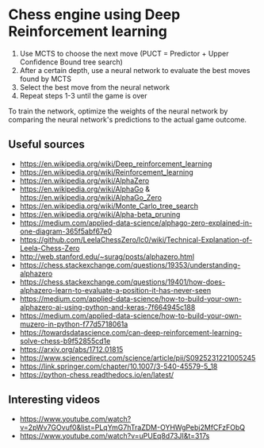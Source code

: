 # Chess engine using Deep Reinforcement learning

1. Use MCTS to choose the next move (PUCT = Predictor + Upper Confidence Bound tree search)
2. After a certain depth, use a neural network to evaluate the best moves found by MCTS
3. Select the best move from the neural network
4. Repeat steps 1-3 until the game is over

To train the network, optimize the weights of the neural network by comparing the neural network's predictions to the actual game outcome.

## Useful sources

* https://en.wikipedia.org/wiki/Deep_reinforcement_learning
* https://en.wikipedia.org/wiki/Reinforcement_learning
* https://en.wikipedia.org/wiki/AlphaZero
* https://en.wikipedia.org/wiki/AlphaGo & https://en.wikipedia.org/wiki/AlphaGo_Zero
* https://en.wikipedia.org/wiki/Monte_Carlo_tree_search
* https://en.wikipedia.org/wiki/Alpha-beta_pruning
* https://medium.com/applied-data-science/alphago-zero-explained-in-one-diagram-365f5abf67e0
* https://github.com/LeelaChessZero/lc0/wiki/Technical-Explanation-of-Leela-Chess-Zero
* http://web.stanford.edu/~surag/posts/alphazero.html
* https://chess.stackexchange.com/questions/19353/understanding-alphazero
* https://chess.stackexchange.com/questions/19401/how-does-alphazero-learn-to-evaluate-a-position-it-has-never-seen
* https://medium.com/applied-data-science/how-to-build-your-own-alphazero-ai-using-python-and-keras-7f664945c188
* https://medium.com/applied-data-science/how-to-build-your-own-muzero-in-python-f77d5718061a
* https://towardsdatascience.com/can-deep-reinforcement-learning-solve-chess-b9f52855cd1e
* https://arxiv.org/abs/1712.01815
* https://www.sciencedirect.com/science/article/pii/S0925231221005245
* https://link.springer.com/chapter/10.1007/3-540-45579-5_18
* https://python-chess.readthedocs.io/en/latest/

## Interesting videos

* https://www.youtube.com/watch?v=2pWv7GOvuf0&list=PLqYmG7hTraZDM-OYHWgPebj2MfCFzFObQ
* https://www.youtube.com/watch?v=uPUEq8d73JI&t=317s